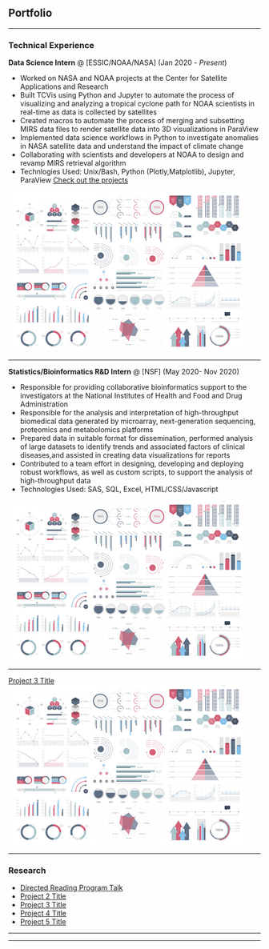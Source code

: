 ## Portfolio

---

### Technical Experience

**Data Science Intern** @ [ESSIC/NOAA/NASA] (Jan 2020 - _Present_)
- Worked on NASA and NOAA projects at the Center for Satellite Applications and Research
- Built TCVis using Python and Jupyter to automate the process of visualizing and analyzing a tropical cyclone path for NOAA scientists in
 real-time as data is collected by satellites 
- Created macros to automate the process of merging and subsetting MIRS data files to render satellite data into 3D visualizations in ParaView 
- Implemented data science workflows in Python to investigate anomalies in NASA satellite data and understand the impact of climate change
- Collaborating with scientists and developers at NOAA to design and revamp MIRS retrieval algorithm
- Technlogies Used: Unix/Bash, Python (Plotly,Matplotlib), Jupyter, ParaView
[Check out the projects](/sample_page)
<img src="images/dummy_thumbnail.jpg?raw=true"/>

---
**Statistics/Bioinformatics R&D Intern** @ [NSF] (May 2020- Nov 2020)
- Responsible for providing collaborative bioinformatics support to the investigators at the National Institutes of Health and Food and Drug Administration
- Responsible for the analysis and interpretation of high-throughput biomedical data generated by microarray, next-generation sequencing, proteomics and metabolomics platforms
- Prepared data in suitable format for dissemination, performed analysis of large datasets to identify trends and associated factors of clinical diseases,and assisted in creating data visualizations for reports
- Contributed to a team effort in designing, developing and deploying robust workflows, as well as custom scripts, to support the analysis of high-throughput data
- Technologies Used: SAS, SQL, Excel, HTML/CSS/Javascript 

[](/pdf/sample_presentation.pdf)
<img src="images/dummy_thumbnail.jpg?raw=true"/>

---
[Project 3 Title](http://example.com/)
<img src="images/dummy_thumbnail.jpg?raw=true"/>

---

### Research

- [Directed Reading Program Talk](http://example.com/)
- [Project 2 Title](http://example.com/)
- [Project 3 Title](http://example.com/)
- [Project 4 Title](http://example.com/)
- [Project 5 Title](http://example.com/)

---




---
<!-- Remove above link if you don't want to attibute -->

